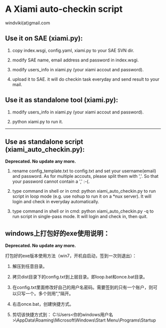 # A Xiami auto-checkin script #

windviki(at)gmail.com

## Use it on SAE (xiami.py): ##

1. copy index.wsgi, config.yaml, xiami.py to your SAE SVN dir.

2. modify SAE name, email address and password in index.wsgi.

3. modify users_info in xiami.py (your xiami accout and password).

4. upload it to SAE. it will do checkin task everyday and send result to your mail.


## Use it as standalone tool (xiami.py): ##

1. modify users_info in xiami.py (your xiami accout and password).

2. python xiami.py to run it.



----------------------------------------------------------------------------


## Use as standalone script (xiami\_auto\_checkin.py): ##

**Deprecated. No update any more.**

1. rename config_template.txt to config.txt and set your username(email) and password.
As for multiple accouts, please split them with ','.
So that your password cannot contain a ',' :-(.

2. type command in shell or in cmd:
python xiami_auto_checkin.py
to run script in loop mode (e.g. use nohup to run it on a *nux server). It will login and check in everyday automatically.

3. type command in shell or in cmd:
python xiami_auto_checkin.py -q
to run script in single-pass mode. It will login and check in, then quit.




## windows上打包好的exe使用说明： ##

**Deprecated. No update any more.**

打包好的exe版本使用方法（win7，开机自启动，签到一次则退出）：

1. 解压到任意目录。

2. 拷贝dist目录下的config.txt到上层目录。即loop.bat和once.bat目录。

3. 在config.txt里面修改好自己的用户名密码。需要签到的只有一个账户，则可以只写一个。多个则用","隔开。

4. 右击once.bat，创建快捷方式。

5. 剪切该快捷方式到：
C:\Users\<你的windows用户名>\AppData\Roaming\Microsoft\Windows\Start Menu\Programs\Startup 
